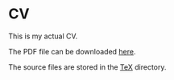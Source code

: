 # CV

This is my actual CV. 

The PDF file can be downloaded [here](https://github.com/Yozh2/CV/raw/master/CV.pdf). 

The source files are stored in the [TeX](TeX/) directory.
